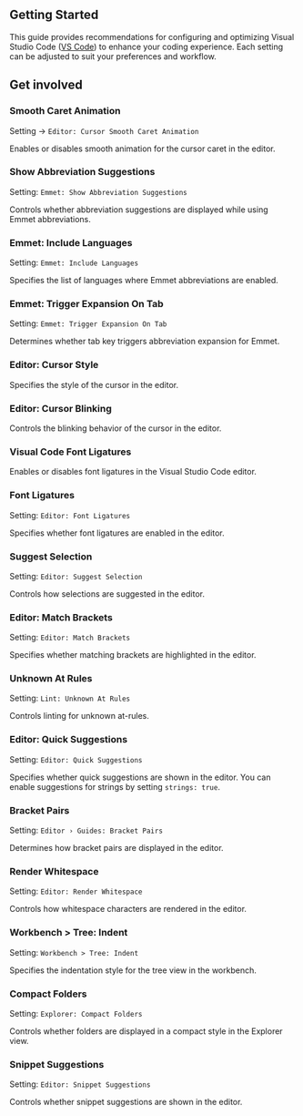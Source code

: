 ## Getting Started

This guide provides recommendations for configuring and optimizing Visual Studio Code ([VS Code](https://code.visualstudio.com/)) to enhance your coding experience. Each setting can be adjusted to suit your preferences and workflow.

## Get involved

### Smooth Caret Animation

Setting -> `Editor: Cursor Smooth Caret Animation`

Enables or disables smooth animation for the cursor caret in the editor.

### Show Abbreviation Suggestions

Setting: `Emmet: Show Abbreviation Suggestions`

Controls whether abbreviation suggestions are displayed while using Emmet abbreviations.

### Emmet: Include Languages

Setting: `Emmet: Include Languages`

Specifies the list of languages where Emmet abbreviations are enabled.

### Emmet: Trigger Expansion On Tab

Setting: `Emmet: Trigger Expansion On Tab`

Determines whether tab key triggers abbreviation expansion for Emmet.

### Editor: Cursor Style

Specifies the style of the cursor in the editor.

### Editor: Cursor Blinking

Controls the blinking behavior of the cursor in the editor.

### Visual Code Font Ligatures

Enables or disables font ligatures in the Visual Studio Code editor.

### Font Ligatures

Setting: `Editor: Font Ligatures`

Specifies whether font ligatures are enabled in the editor.

### Suggest Selection

Setting: `Editor: Suggest Selection`

Controls how selections are suggested in the editor.

### Editor: Match Brackets

Setting: `Editor: Match Brackets`

Specifies whether matching brackets are highlighted in the editor.

### Unknown At Rules

Setting: `Lint: Unknown At Rules`

Controls linting for unknown at-rules.

### Editor: Quick Suggestions

Setting: `Editor: Quick Suggestions`

Specifies whether quick suggestions are shown in the editor. You can enable suggestions for strings by setting `strings: true`.

### Bracket Pairs

Setting: `Editor › Guides: Bracket Pairs`

Determines how bracket pairs are displayed in the editor.

### Render Whitespace

Setting: `Editor: Render Whitespace`

Controls how whitespace characters are rendered in the editor.

### Workbench > Tree: Indent

Setting: `Workbench > Tree: Indent`

Specifies the indentation style for the tree view in the workbench.

### Compact Folders

Setting: `Explorer: Compact Folders`

Controls whether folders are displayed in a compact style in the Explorer view.

### Snippet Suggestions

Setting: `Editor: Snippet Suggestions`

Controls whether snippet suggestions are shown in the editor.
